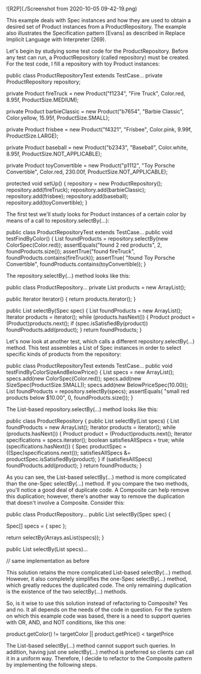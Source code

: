 ![R2P](./Screenshot from 2020-10-05 09-42-19.png)

This example deals with Spec instances and how they are used to obtain a desired set of Product instances from a ProductRepository. The example also illustrates the Specification pattern [Evans] as described in Replace Implicit Language with Interpreter (269).

Let's begin by studying some test code for the ProductRepository. Before any test can run, a ProductRepository (called repository) must be created. For the test code, I fill a repository with toy Product instances:

public class ProductRepositoryTest extends TestCase...
   private ProductRepository repository;

   private Product fireTruck =
      new Product("f1234", "Fire Truck",
         Color.red, 8.95f, ProductSize.MEDIUM);

   private Product barbieClassic =
      new Product("b7654", "Barbie Classic",
         Color.yellow, 15.95f, ProductSize.SMALL);

   private Product frisbee =
      new Product("f4321", "Frisbee",
         Color.pink, 9.99f, ProductSize.LARGE);

   private Product baseball =
      new Product("b2343", "Baseball",
         Color.white, 8.95f, ProductSize.NOT_APPLICABLE);

   private Product toyConvertible =
      new Product("p1112", "Toy Porsche Convertible",
         Color.red, 230.00f, ProductSize.NOT_APPLICABLE);

   protected void setUp() {
      repository = new ProductRepository();
      repository.add(fireTruck);
      repository.add(barbieClassic);
      repository.add(frisbee);
      repository.add(baseball);
      repository.add(toyConvertible);
   }

The first test we'll study looks for Product instances of a certain color by means of a call to repository.selectBy(…):

public class ProductRepositoryTest extends TestCase...
   public void testFindByColor() {
      List foundProducts = repository.selectBy(new ColorSpec(Color.red));
      assertEquals("found 2 red products", 2, foundProducts.size());
      assertTrue("found fireTruck", foundProducts.contains(fireTruck));
      assertTrue(
         "found Toy Porsche Convertible",
         foundProducts.contains(toyConvertible));
   }

The repository.selectBy(…) method looks like this:

public class ProductRepository...
   private List products = new ArrayList();

   public Iterator iterator() {
      return products.iterator();
   }

   public List selectBy(Spec spec) {
      List foundProducts = new ArrayList();
      Iterator products = iterator();
      while (products.hasNext()) {
         Product product = (Product)products.next();
         if (spec.isSatisfiedBy(product))
            foundProducts.add(product);
      }
      return foundProducts;
   }

Let's now look at another test, which calls a different repository.selectBy(…) method. This test assembles a List of Spec instances in order to select specific kinds of products from the repository:

public class ProductRepositoryTest extends TestCase...
   public void testFindByColorSizeAndBelowPrice() {
      List specs = new ArrayList();
      specs.add(new ColorSpec(Color.red));
      specs.add(new SizeSpec(ProductSize.SMALL));
      specs.add(new BelowPriceSpec(10.00));
      List foundProducts = repository.selectBy(specs);
      assertEquals(
         "small red products below $10.00",
         0,
         foundProducts.size());
   }

The List-based repository.selectBy(…) method looks like this:

public class ProductRepository {
   public List selectBy(List specs) {
      List foundProducts = new ArrayList();
      Iterator products = iterator();
      while (products.hasNext()) {
         Product product = (Product)products.next();
         Iterator specifications = specs.iterator();
         boolean satisfiesAllSpecs = true;
         while (specifications.hasNext()) {
            Spec productSpec = ((Spec)specifications.next());
            satisfiesAllSpecs &= productSpec.isSatisfiedBy(product);
         }
         if (satisfiesAllSpecs)
            foundProducts.add(product);
      }
      return foundProducts;
   }

As you can see, the List-based selectBy(…) method is more complicated than the one-Spec selectBy(…) method. If you compare the two methods, you'll notice a good deal of duplicate code. A Composite can help remove this duplication; however, there's another way to remove the duplication that doesn't involve a Composite. Consider this:

public class ProductRepository...
   public List selectBy(Spec spec) {
      
Spec[] specs = { spec };
      
return selectBy(Arrays.asList(specs));
   }

   public List selectBy(List specs)...
      
// same implementation as before


This solution retains the more complicated List-based selectBy(…) method. However, it also completely simplifies the one-Spec selectBy(…) method, which greatly reduces the duplicated code. The only remaining duplication is the existence of the two selectBy(…) methods.

So, is it wise to use this solution instead of refactoring to Composite? Yes and no. It all depends on the needs of the code in question. For the system on which this example code was based, there is a need to support queries with OR, AND, and NOT conditions, like this one:

product.getColor() != targetColor ||
product.getPrice() < targetPrice

The List-based selectBy(…) method cannot support such queries. In addition, having just one selectBy(…) method is preferred so clients can call it in a uniform way. Therefore, I decide to refactor to the Composite pattern by implementing the following steps.